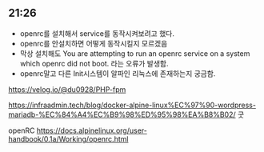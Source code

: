 ## 21:26

- openrc를 설치해서 service를 동작시켜보려고 했다.
- openrc를 안설치하면 어떻게 동작시킬지 모르겠음
- 막상 설치해도 You are attempting to run an openrc service on a system which openrc did not boot.
	라는 오류가 발생함.
- openrc말고 다른 Init시스템이 알파인 리눅스에 존재하는지 궁금함.

https://velog.io/@du0928/PHP-fpm


https://infraadmin.tech/blog/docker-alpine-linux%EC%97%90-wordpress-mariadb-%EC%84%A4%EC%B9%98%ED%95%98%EA%B8%B02/
굿

openRC
https://docs.alpinelinux.org/user-handbook/0.1a/Working/openrc.html
